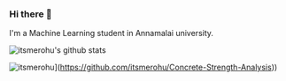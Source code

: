 ### Hi there 👋

I'm a Machine Learning student in Annamalai university.



![itsmerohu's github stats](https://github-readme-stats.vercel.app/api?username=itsmerohu)

![itsmerohu](https://github-readme-stats.vercel.app/api/pin/?username=itsmerohu)](https://github.com/itsmerohu/Concrete-Strength-Analysis))
